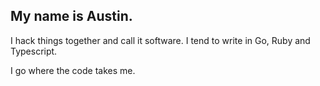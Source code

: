 ## My name is Austin. 

I hack things together and call it software. I tend to write in Go, Ruby and Typescript. 

I go where the code takes me.

